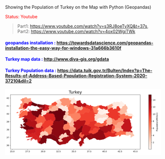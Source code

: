 Showing the Population of Turkey on the Map with Python (Geopandas)
<style>H2{color:Red;}</style>
<font color="red">Status: Youtube </font>
> Part1: https://www.youtube.com/watch?v=s3RJ8oeTvXQ&t=37s,
> Part2: https://www.youtube.com/watch?v=4ox02WgiTWk

#### <span style="color: blue">geopandas installation : </span>https://towardsdatascience.com/geopandas-installation-the-easy-way-for-windows-31a666b3610f
#### <span style="color: blue">Turkey map data : </span>http://www.diva-gis.org/gdata
#### <span style="color: blue">Turkey Population data : </span>https://data.tuik.gov.tr/Bulten/Index?p=The-Results-of-Address-Based-Population-Registration-System-2020-37210&dil=2

![alt text](https://github.com/osmanballi/Turkey_population_with_geopandas/blob/main/Turkeyplot.PNG)
